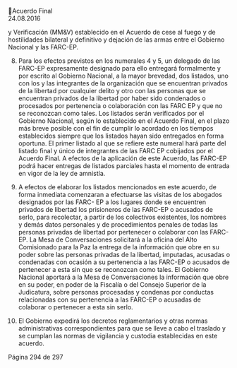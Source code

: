 Acuerdo Final  
24.08.2016 

y  Verificación  (MM&V)  establecido  en  el  Acuerdo  de  cese  al  fuego  y  de  hostilidades 
bilateral y definitivo y dejación de las armas entre el Gobierno Nacional y las FARC-EP. 
 

 

8. Para  los  efectos  previstos  en  los  numerales  4  y  5,  un  delegado  de  las  FARC-EP 
expresamente  designado  para  ello  entregará  formalmente  y  por  escrito  al  Gobierno 
Nacional,  a  la  mayor  brevedad,  dos  listados,  uno  con  los  y  las  integrantes  de  la 
organización que se encuentran privados de la libertad por cualquier delito y otro con las 
personas  que  se  encuentran  privados  de  la  libertad  por  haber  sido  condenados  o 
procesados por pertenencia o colaboración con las FARC EP y que no se reconozcan como 
tales. Los listados serán verificados por el Gobierno Nacional, según lo establecido en el 
Acuerdo  Final,  en  el  plazo  más  breve  posible  con  el  fin  de  cumplir  lo  acordado  en  los 
tiempos establecidos siempre que los listados hayan sido entregados en forma oportuna. 
El  primer  listado  al  que  se  refiere  este  numeral  hará  parte  del  listado  final  y  único  de 
integrantes de las FARC EP cobijados por el Acuerdo Final. A efectos de la aplicación de 
este Acuerdo, las FARC-EP podrá hacer entregas de listados parciales hasta el momento 
de entrada en vigor de la ley de amnistía. 
9. A  efectos  de  elaborar  los  listados  mencionados  en  este  acuerdo,  de  forma  inmediata 
comenzaran a efectuarse las visitas de los abogados designados por las FARC- EP a los 
lugares  donde  se  encuentren  privados  de  libertad  los  prisioneros  de  las  FARC-EP  o 
acusados  de  serlo,  para  recolectar,  a  partir  de  los  colectivos  existentes,  los  nombres  y 
demás datos personales y de procedimientos penales de todas las personas privadas de 
libertad por pertenecer o colaborar con las FARC-EP. La Mesa de Conversaciones solicitará 
a la oficina del Alto Comisionado para la Paz la entrega de la información que obre en su 
poder sobre las personas privadas de la libertad, imputadas, acusadas o condenadas con 
ocasión  a  su  pertenencia  a  las  FARC-EP  o  acusados  de  pertenecer  a  esta  sin  que  se 
reconozcan como tales.  El Gobierno Nacional aportará a la Mesa de Conversaciones la 
información que obre en su poder, en poder de la Fiscalía o del Consejo Superior de la 
Judicatura,  sobre  personas  procesadas  y  condenas  por  conductas  relacionadas  con  su 
pertenencia a las FARC-EP o acusadas de colaborar o pertenecer a esta sin serlo.   
 
10. El  Gobierno  expedirá  los  decretos  reglamentarios  y  otras  normas  administrativas 
correspondientes  para  que  se  lleve  a  cabo  el  traslado  y  se  cumplan  las  normas  de 
vigilancia y custodia establecidas en este acuerdo. 
 
 
 
 
 
Página 294 de 297 

 

